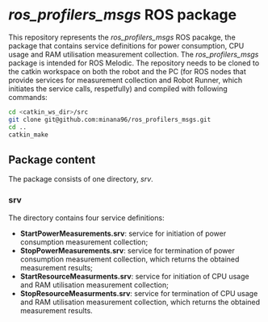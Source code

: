 # *ros_profilers_msgs* ROS package

This repository represents the *ros_profilers_msgs* ROS pacakge, the package that contains service definitions for power consumption, CPU usage and RAM utilisation measurement collection. The *ros_profilers_msgs* package is intended for ROS Melodic. The repository needs to be cloned to the catkin workspace on both the robot and the PC (for ROS nodes that provide services for measurement collection and Robot Runner, which initiates the service calls, respetfully) and compiled with following commands:
```bash
cd <catkin_ws_dir>/src
git clone git@github.com:minana96/ros_profilers_msgs.git
cd ..
catkin_make
```
## Package content

The package consists of one directory, *srv*.

### srv

The directory contains four service definitions:
- **StartPowerMeasurements.srv**: service for initiation of power consumption measurement collection;
- **StopPowerMeasurements.srv**: service for termination of power consumption measurement collection, which returns the obtained measurement results;
- **StartResourceMeasurments.srv**: service for initiation of CPU usage and RAM utilisation measurement collection;
- **StopResourceMeasurments.srv**: service for termination of CPU usage and RAM utilisation measurement collection, which returns the obtained measurement results.
